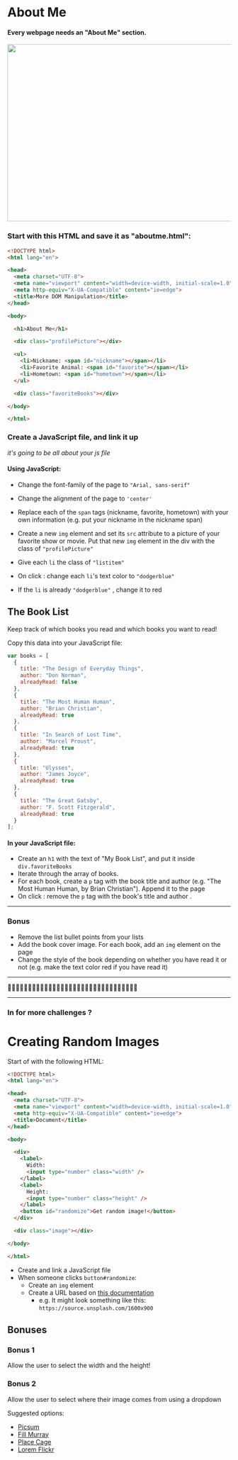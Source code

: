 # About Me

#### Every webpage needs an "About Me" section.


<img src="https://www.liveyourmessage.com/wp-content/uploads/2019/08/thumb_what-can-i-say-its-all-about-me-meme-memegenerator-net-53148424.png" height="400" width="850">




### Start with this HTML and save it as "aboutme.html":

```html
<!DOCTYPE html>
<html lang="en">

<head>
  <meta charset="UTF-8">
  <meta name="viewport" content="width=device-width, initial-scale=1.0">
  <meta http-equiv="X-UA-Compatible" content="ie=edge">
  <title>More DOM Manipulation</title>
</head>

<body>

  <h1>About Me</h1>

  <div class="profilePicture"></div>

  <ul>
    <li>Nickname: <span id="nickname"></span></li>
    <li>Favorite Animal: <span id="favorite"></span></li>
    <li>Hometown: <span id="hometown"></span></li>
  </ul>

  <div class="favoriteBooks"></div>

</body>

</html>
```

### Create a JavaScript file, and link it up

*it's going to be all about your js file*

#### Using JavaScript:

  - Change the font-family of the page to `"Arial, sans-serif"`
  - Change the alignment of the page to `'center'`
  - Replace each of the `span` tags (nickname, favorite, hometown) with your own information (e.g. put your nickname in the nickname span)
  - Create a new `img` element and set its `src` attribute to a picture of your favorite show or movie. Put that new `img` element in the div with the class of `"profilePicture"`
  
  - Give each `li` the class of `"listitem"`
  - On click : change each `li`'s text color to `"dodgerblue"`
  - If the `li` is already `"dodgerblue"` , change it to red 

## The Book List

Keep track of which books you read and which books you want to read!

Copy this data into your JavaScript file:

```js
var books = [
  {
    title: "The Design of Everyday Things",
    author: "Don Norman",
    alreadyRead: false
  },
  {
    title: "The Most Human Human",
    author: "Brian Christian",
    alreadyRead: true
  },
  {
    title: "In Search of Lost Time",
    author: "Marcel Proust",
    alreadyRead: true
  },
  {
    title: "Ulysses",
    author: "James Joyce",
    alreadyRead: true
  },
  {
    title: "The Great Gatsby",
    author: "F. Scott Fitzgerald",
    alreadyRead: true
  }
];
```

#### In your JavaScript file:

  - Create an `h1` with the text of "My Book List", and put it inside `div.favoriteBooks`
  - Iterate through the array of books.
  - For each book, create a `p` tag with the book title and author (e.g. "The Most Human Human, by Brian Christian"). Append it to the page
  - On click : remove the `p` tag with the book's title and author . 
_________________________
  

### Bonus

- Remove the list bullet points from your lists
- Add the book cover image. For each book, add an `img` element on the page
- Change the style of the book depending on whether you have read it or not (e.g. make the text color red if you have read it)

---

🌟🌟🌟🌟🌟🌟🌟🌟🌟🌟🌟🌟🌟🌟🌟🌟🌟🌟🌟🌟🌟🌟🌟🌟🌟🌟🌟🌟🌟🌟🌟🌟

---
### In for more challenges ? 


# Creating Random Images

Start of with the following HTML:

```html
<!DOCTYPE html>
<html lang="en">

<head>
  <meta charset="UTF-8">
  <meta name="viewport" content="width=device-width, initial-scale=1.0">
  <meta http-equiv="X-UA-Compatible" content="ie=edge">
  <title>Document</title>
</head>

<body>

  <div>
    <label>
      Width:
      <input type="number" class="width" />
    </label>
    <label>
      Height:
      <input type="number" class="height" />
    </label>
    <button id="randomize">Get random image!</button>
  </div>

  <div class="image"></div>

</body>

</html>
```

- Create and link a JavaScript file
- When someone clicks `button#randomize`:
  - Create an `img` element
  - Create a URL based on [this documentation](https://source.unsplash.com/)
    - e.g. It might look something like this: `https://source.unsplash.com/1600x900`

## Bonuses

### Bonus 1

Allow the user to select the width and the height!

### Bonus 2

Allow the user to select where their image comes from using a dropdown

Suggested options:

- [Picsum](https://picsum.photos/)
- [Fill Murray](http://www.fillmurray.com/)
- [Place Cage](http://www.placecage.com/)
- [Lorem Flickr](https://loremflickr.com/)

